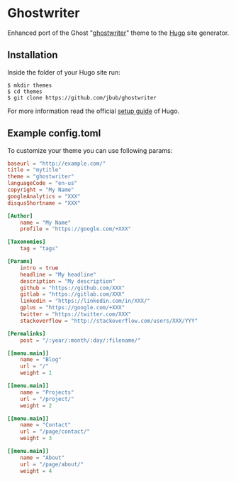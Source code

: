 # Ghostwriter

Enhanced port of the Ghost "[ghostwriter](https://github.com/roryg/ghostwriter)" theme to the [Hugo](http://gohugo.io) site generator.

## Installation

Inside the folder of your Hugo site run:

    $ mkdir themes
    $ cd themes
    $ git clone https://github.com/jbub/ghostwriter

For more information read the official [setup guide](//gohugo.io/overview/installing/) of Hugo.

## Example config.toml

To customize your theme you can use following params:

```toml
baseurl = "http://example.com/"
title = "mytitle"
theme = "ghostwriter"
languageCode = "en-us"
copyright = "My Name"
googleAnalytics = "XXX"
disqusShortname = "XXX"

[Author]
    name = "My Name"
    profile = "https://google.com/+XXX"

[Taxonomies]
    tag = "tags"

[Params]
    intro = true
    headline = "My headline"
    description = "My description"
    github = "https://github.com/XXX"
    gitlab = "https://gitlab.com/XXX"
    linkedin = "https://linkedin.com/in/XXX/"
    gplus = "https://google.com/+XXX"
    twitter = "https://twitter.com/XXX"
    stackoverflow = "http://stackoverflow.com/users/XXX/YYY"

[Permalinks]
    post = "/:year/:month/:day/:filename/"

[[menu.main]]
    name = "Blog"
    url = "/"
    weight = 1

[[menu.main]]
    name = "Projects"
    url = "/project/"
    weight = 2

[[menu.main]]
    name = "Contact"
    url = "/page/contact/"
    weight = 3

[[menu.main]]
    name = "About"
    url = "/page/about/"
    weight = 4
```
